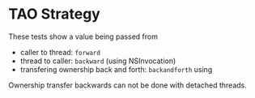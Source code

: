 # TAO Strategy

These tests show a value being passed from

* caller to thread: `forward`
* thread to caller: `backward` (using NSInvocation)
* transfering ownership back and forth: `backandforth` using


Ownership transfer backwards can not be done with detached threads.
